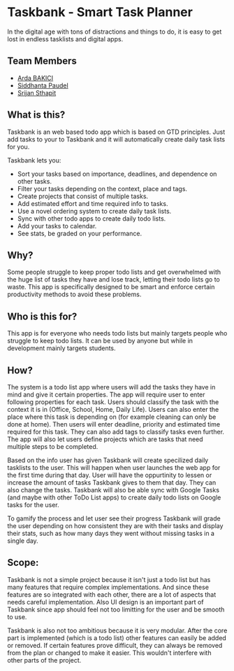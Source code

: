 # Taskbank - Smart Task Planner

In the digital age with tons of distractions and things to do, it is easy to get lost in endless tasklists and digital apps.

## Team Members
- [Arda BAKICI](https://github.com/ArdaBakici)
- [Siddhanta Paudel](https://github.com/PaudelSiddhanta)
- [Srijan Sthapit](https://github.com/Srijan3141)

## What is this?
Taskbank is an web based todo app which is based on GTD principles. Just add tasks to your to Taskbank and it will automatically create daily task lists for you.

Taskbank lets you:
- Sort your tasks based on importance, deadlines, and dependence on other tasks.
- Filter your tasks depending on the context, place and tags.
- Create projects that consist of multiple tasks.
- Add estimated effort and time required info to tasks.
- Use a novel ordering system to create daily task lists.
- Sync with other todo apps to create daily todo lists.
- Add your tasks to calendar.
- See stats, be graded on your performance.
	
## Why?

Some people struggle to keep proper todo lists and get overwhelmed with the huge list of tasks they have and lose track, letting their todo lists go to waste. This app is specifically designed to be smart and enforce certain productivity methods to avoid these problems.
	
## Who is this for?

This app is for everyone who needs todo lists but mainly targets people who struggle to keep todo lists. It can be used by anyone but while in development mainly targets students.

## How?

The system is a todo list app where users will add the tasks they have in mind and give it certain properties. The app will require user to enter following properties for each task. Users should classify the task with the context it is in (Office, School, Home, Daily Life). Users can also enter the place where this task is depending on (for example cleaning can only be done at home). Then users will enter deadline, priority and estimated time required for this task. They can also add tags to classify tasks even further. The app will also let users define projects which are tasks that need multiple steps to be completed. 

Based on the info user has given Taskbank will create specilized daily tasklists to the user. This will happen when user launches the web app for the first time during that day. User will have the oppurtinity to lessen or increase the amount of tasks Taskbank gives to them that day. They can also change the tasks. Taskbank will also be able sync with Google Tasks (and maybe with other ToDo List apps) to create daily todo lists on Google tasks for the user.

To gamify the process and let user see their progress Taskbank will grade the user depending on how consistent they are with their tasks and display their stats, such as how many days they went without missing tasks in a single day.

## Scope:

Taskbank is not a simple project because it isn't just a todo list but has many features that require complex implementations. And since these features are so integrated with each other, there are a lot of aspects that needs careful implementation. Also UI design is an important part of Taskbank since app should feel not too limitting for the user and be smooth to use.

Taskbank is also not too ambitious because it is very modular. After the core part is implemented (which is a todo list) other features can easily be added or removed. If certain features prove difficult, they can always be removed from the plan or changed to make it easier. This wouldn't interfere with other parts of the project.